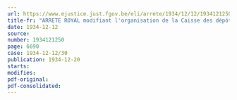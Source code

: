 ```yaml
---
url: https://www.ejustice.just.fgov.be/eli/arrete/1934/12/12/1934121250/justel
title-fr: "ARRETE ROYAL modifiant l'organisation de la Caisse des dépôts et consignations"
date: 1934-12-12
source:
number: 1934121250
page: 6690
case: 1934-12-12/30
publication: 1934-12-20
starts:
modifies:
pdf-original:
pdf-consolidated:
---
```


